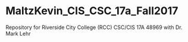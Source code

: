 # MaltzKevin_CIS_CSC_17a_Fall2017
Repository for Riverside City College (RCC) CSC/CIS 17A 48969 with Dr. Mark Lehr
